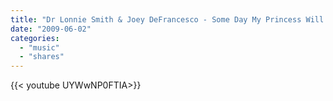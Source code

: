 ```yaml
---
title: "Dr Lonnie Smith & Joey DeFrancesco - Some Day My Princess Will Come"
date: "2009-06-02"
categories:
  - "music"
  - "shares"
---
```


<div style="width: 70vw;">{{< youtube UYWwNP0FTIA>}}</div>
